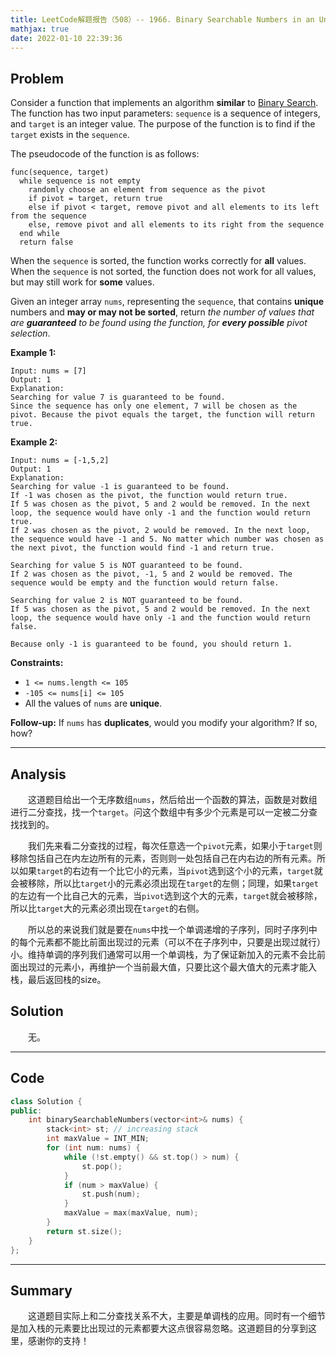 ```yaml
---
title: LeetCode解题报告（508）-- 1966. Binary Searchable Numbers in an Unsorted Array
mathjax: true
date: 2022-01-10 22:39:36
---
```


## Problem

Consider a function that implements an algorithm **similar** to [Binary Search](https://leetcode.com/explore/learn/card/binary-search/). The function has two input parameters: `sequence` is a sequence of integers, and `target` is an integer value. The purpose of the function is to find if the `target` exists in the `sequence`.

<!-- more -->

The pseudocode of the function is as follows:

```
func(sequence, target)
  while sequence is not empty
    randomly choose an element from sequence as the pivot
    if pivot = target, return true
    else if pivot < target, remove pivot and all elements to its left from the sequence
    else, remove pivot and all elements to its right from the sequence
  end while
  return false
```

When the `sequence` is sorted, the function works correctly for **all** values. When the `sequence` is not sorted, the function does not work for all values, but may still work for **some** values.

Given an integer array `nums`, representing the `sequence`, that contains **unique** numbers and **may or may not be sorted**, return *the number of values that are **guaranteed** to be found using the function, for **every possible** pivot selection*.



**Example 1:**

```
Input: nums = [7]
Output: 1
Explanation: 
Searching for value 7 is guaranteed to be found.
Since the sequence has only one element, 7 will be chosen as the pivot. Because the pivot equals the target, the function will return true.
```

**Example 2:**

```
Input: nums = [-1,5,2]
Output: 1
Explanation: 
Searching for value -1 is guaranteed to be found.
If -1 was chosen as the pivot, the function would return true.
If 5 was chosen as the pivot, 5 and 2 would be removed. In the next loop, the sequence would have only -1 and the function would return true.
If 2 was chosen as the pivot, 2 would be removed. In the next loop, the sequence would have -1 and 5. No matter which number was chosen as the next pivot, the function would find -1 and return true.

Searching for value 5 is NOT guaranteed to be found.
If 2 was chosen as the pivot, -1, 5 and 2 would be removed. The sequence would be empty and the function would return false.

Searching for value 2 is NOT guaranteed to be found.
If 5 was chosen as the pivot, 5 and 2 would be removed. In the next loop, the sequence would have only -1 and the function would return false.

Because only -1 is guaranteed to be found, you should return 1.
```



**Constraints:**

- `1 <= nums.length <= 105`
- `-105 <= nums[i] <= 105`
- All the values of `nums` are **unique**.

 

**Follow-up:** If `nums` has **duplicates**, would you modify your algorithm? If so, how?

---

## Analysis

&emsp;&emsp;这道题目给出一个无序数组`nums`，然后给出一个函数的算法，函数是对数组进行二分查找，找一个`target`。问这个数组中有多少个元素是可以一定被二分查找找到的。

&emsp;&emsp;我们先来看二分查找的过程，每次任意选一个`pivot`元素，如果小于`target`则移除包括自己在内左边所有的元素，否则则一处包括自己在内右边的所有元素。所以如果`target`的右边有一个比它小的元素，当`pivot`选到这个小的元素，`target`就会被移除，所以比`target`小的元素必须出现在`target`的左侧；同理，如果`target`的左边有一个比自己大的元素，当`pivot`选到这个大的元素，`target`就会被移除，所以比`target`大的元素必须出现在`target`的右侧。

&emsp;&emsp;所以总的来说我们就是要在`nums`中找一个单调递增的子序列，同时子序列中的每个元素都不能比前面出现过的元素（可以不在子序列中，只要是出现过就行）小。维持单调的序列我们通常可以用一个单调栈，为了保证新加入的元素不会比前面出现过的元素小，再维护一个当前最大值，只要比这个最大值大的元素才能入栈，最后返回栈的size。

## Solution

&emsp;&emsp;无。

------

## Code

```c++
class Solution {
public:
    int binarySearchableNumbers(vector<int>& nums) {
        stack<int> st; // increasing stack
        int maxValue = INT_MIN;
        for (int num: nums) {
            while (!st.empty() && st.top() > num) {
                st.pop();
            }
            if (num > maxValue) {
                st.push(num);
            }
            maxValue = max(maxValue, num);
        }
        return st.size();
    }
};
```

------

## Summary

&emsp;&emsp;这道题目实际上和二分查找关系不大，主要是单调栈的应用。同时有一个细节是加入栈的元素要比出现过的元素都要大这点很容易忽略。这道题目的分享到这里，感谢你的支持！

